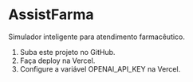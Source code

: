# AssistFarma

Simulador inteligente para atendimento farmacêutico.

1. Suba este projeto no GitHub.
2. Faça deploy na Vercel.
3. Configure a variável OPENAI_API_KEY na Vercel.